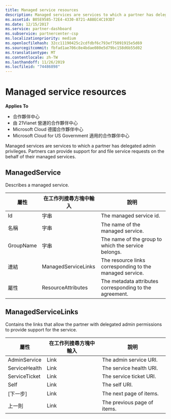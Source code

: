 ```yaml
---
title: Managed service resources
description: Managed services are services to which a partner has delegated admin privileges. Partners can provide support for and file service requests on the behalf of their managed services.
ms.assetid: B05E9585-72E4-4330-8721-A88EC4C193D7
ms.date: 12/15/2017
ms.service: partner-dashboard
ms.subservice: partnercenter-csp
ms.localizationpriority: medium
ms.openlocfilehash: 32cc11190425c2cdfdbf6c793ef75091915e5d69
ms.sourcegitcommit: fbfad1ae706c8e4bdae080e5d79bc158d6b55d02
ms.translationtype: MT
ms.contentlocale: zh-TW
ms.lasthandoff: 11/26/2019
ms.locfileid: "74486898"
---
```

# <a name="managed-service-resources"></a>Managed service resources


**Applies To**

- 合作夥伴中心
- 由 21Vianet 營運的合作夥伴中心
- Microsoft Cloud 德國合作夥伴中心
- Microsoft Cloud for US Government 適用的合作夥伴中心

Managed services are services to which a partner has delegated admin privileges. Partners can provide support for and file service requests on the behalf of their managed services.

## <a name="span-idmanagedservicespan-idmanagedservicespan-idmanagedservicemanagedservice"></a><span id="ManagedService"/><span id="managedservice"/><span id="MANAGEDSERVICE"/>ManagedService


Describes a managed service.

| 屬性   | 在工作列搜尋方塊中輸入                | 說明                                              |
|------------|---------------------|----------------------------------------------------------|
| Id         | 字串              | The managed service id.                                  |
| 名稱       | 字串              | The name of the managed service.                         |
| GroupName  | 字串              | The name of the group to which the service belongs.      |
| 連結      | ManagedServiceLinks | The resource links corresponding to the managed service. |
| 屬性 | ResourceAttributes  | The metadata attributes corresponding to the agreement.  |

 

## <a name="span-idmanagedservicelinksspan-idmanagedservicelinksspan-idmanagedservicelinksmanagedservicelinks"></a><span id="ManagedServiceLinks"/><span id="managedservicelinks"/><span id="MANAGEDSERVICELINKS"/>ManagedServiceLinks


Contains the links that allow the partner with delegated admin permissions to provide support for the service.

| 屬性      | 在工作列搜尋方塊中輸入 | 說明                 |
|---------------|------|-----------------------------|
| AdminService  | Link | The admin service URI.      |
| ServiceHealth | Link | The service health URI.     |
| ServiceTicket | Link | The service ticket URI.     |
| Self          | Link | The self URI.               |
| [下一步]          | Link | The next page of items.     |
| 上一則      | Link | The previous page of items. |

 

 

 




